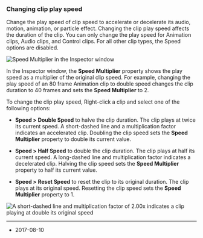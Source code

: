 ### Changing clip play speed

Change the play speed of clip speed to accelerate or decelerate its audio, motion, animation, or particle effect. Changing the clip play speed affects the duration of the clip. You can only change the play speed for Animation clips, Audio clips, and Control clips. For all other clip types, the Speed options are disabled.

![Speed Multiplier in the Inspector window](../uploads/Main/timeline_inspector_clip_speed.png)

In the Inspector window, the __Speed Multiplier__ property shows the play speed as a multiplier of the original clip speed. For example, changing the play speed of an 80 frame Animation clip to double speed changes the clip duration to 40 frames and sets the __Speed Multiplier__ to 2.

To change the clip play speed, Right-click a clip and select one of the following options:

* __Speed > Double Speed__ to halve the clip duration. The clip plays at twice its current speed. A short-dashed line and a multiplication factor indicates an accelerated clip. Doubling the clip speed sets the __Speed Multiplier__ property to double its current value. 

* __Speed > Half Speed__ to double the clip duration. The clip plays at half its current speed. A long-dashed line and multiplication factor indicates a decelerated clip. Halving the clip speed sets the __Speed Multiplier__ property to half its current value. 

* __Speed > Reset Speed__ to reset the clip to its original duration. The clip plays at its original speed. Resetting the clip speed sets the __Speed Multiplier__ property to 1.

![A short-dashed line and multiplication factor of 2.00x indicates a clip playing at double its original speed](../uploads/Main/timeline_clip_double_speed.png)

---
* <span class="page-edit">2017-08-10  <!-- include IncludeTextNewPageSomeEdit --></span>